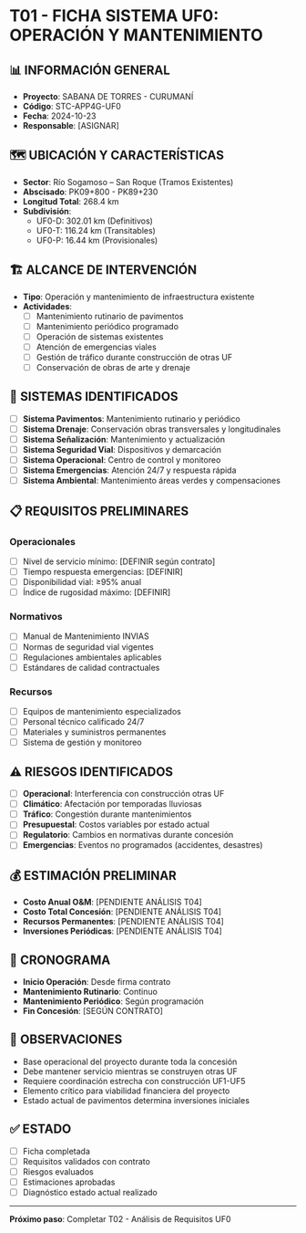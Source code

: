 # T01 - FICHA SISTEMA UF0: OPERACIÓN Y MANTENIMIENTO

## 📊 INFORMACIÓN GENERAL
- **Proyecto**: SABANA DE TORRES - CURUMANÍ
- **Código**: STC-APP4G-UF0
- **Fecha**: 2024-10-23
- **Responsable**: [ASIGNAR]

## 🗺️ UBICACIÓN Y CARACTERÍSTICAS
- **Sector**: Río Sogamoso – San Roque (Tramos Existentes)
- **Abscisado**: PK09+800 - PK89+230
- **Longitud Total**: 268.4 km
- **Subdivisión**:
  - UF0-D: 302.01 km (Definitivos)
  - UF0-T: 116.24 km (Transitables)
  - UF0-P: 16.44 km (Provisionales)

## 🏗️ ALCANCE DE INTERVENCIÓN
- **Tipo**: Operación y mantenimiento de infraestructura existente
- **Actividades**:
  - [ ] Mantenimiento rutinario de pavimentos
  - [ ] Mantenimiento periódico programado
  - [ ] Operación de sistemas existentes
  - [ ] Atención de emergencias viales
  - [ ] Gestión de tráfico durante construcción de otras UF
  - [ ] Conservación de obras de arte y drenaje

## 🎯 SISTEMAS IDENTIFICADOS
- [ ] **Sistema Pavimentos**: Mantenimiento rutinario y periódico
- [ ] **Sistema Drenaje**: Conservación obras transversales y longitudinales
- [ ] **Sistema Señalización**: Mantenimiento y actualización
- [ ] **Sistema Seguridad Vial**: Dispositivos y demarcación
- [ ] **Sistema Operacional**: Centro de control y monitoreo
- [ ] **Sistema Emergencias**: Atención 24/7 y respuesta rápida
- [ ] **Sistema Ambiental**: Mantenimiento áreas verdes y compensaciones

## 📋 REQUISITOS PRELIMINARES
### Operacionales
- [ ] Nivel de servicio mínimo: [DEFINIR según contrato]
- [ ] Tiempo respuesta emergencias: [DEFINIR]
- [ ] Disponibilidad vial: ≥95% anual
- [ ] Índice de rugosidad máximo: [DEFINIR]

### Normativos
- [ ] Manual de Mantenimiento INVIAS
- [ ] Normas de seguridad vial vigentes
- [ ] Regulaciones ambientales aplicables
- [ ] Estándares de calidad contractuales

### Recursos
- [ ] Equipos de mantenimiento especializados
- [ ] Personal técnico calificado 24/7
- [ ] Materiales y suministros permanentes
- [ ] Sistema de gestión y monitoreo

## ⚠️ RIESGOS IDENTIFICADOS
- [ ] **Operacional**: Interferencia con construcción otras UF
- [ ] **Climático**: Afectación por temporadas lluviosas
- [ ] **Tráfico**: Congestión durante mantenimientos
- [ ] **Presupuestal**: Costos variables por estado actual
- [ ] **Regulatorio**: Cambios en normativas durante concesión
- [ ] **Emergencias**: Eventos no programados (accidentes, desastres)

## 💰 ESTIMACIÓN PRELIMINAR
- **Costo Anual O&M**: [PENDIENTE ANÁLISIS T04]
- **Costo Total Concesión**: [PENDIENTE ANÁLISIS T04]
- **Recursos Permanentes**: [PENDIENTE ANÁLISIS T04]
- **Inversiones Periódicas**: [PENDIENTE ANÁLISIS T04]

## 📅 CRONOGRAMA
- **Inicio Operación**: Desde firma contrato
- **Mantenimiento Rutinario**: Continuo
- **Mantenimiento Periódico**: Según programación
- **Fin Concesión**: [SEGÚN CONTRATO]

## 📝 OBSERVACIONES
- Base operacional del proyecto durante toda la concesión
- Debe mantener servicio mientras se construyen otras UF
- Requiere coordinación estrecha con construcción UF1-UF5
- Elemento crítico para viabilidad financiera del proyecto
- Estado actual de pavimentos determina inversiones iniciales

## ✅ ESTADO
- [ ] Ficha completada
- [ ] Requisitos validados con contrato
- [ ] Riesgos evaluados
- [ ] Estimaciones aprobadas
- [ ] Diagnóstico estado actual realizado

---
**Próximo paso**: Completar T02 - Análisis de Requisitos UF0